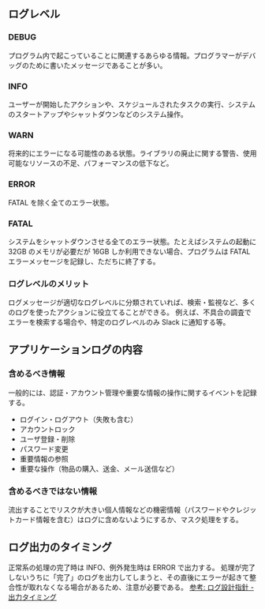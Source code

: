 ## ログレベル

### DEBUG

プログラム内で起こっていることに関連するあらゆる情報。プログラマーがデバッグのために書いたメッセージであることが多い。

### INFO

ユーザーが開始したアクションや、スケジュールされたタスクの実行、システムのスタートアップやシャットダウンなどのシステム操作。

### WARN

将来的にエラーになる可能性のある状態。ライブラリの廃止に関する警告、使用可能なリソースの不足、パフォーマンスの低下など。

### ERROR

FATAL を除く全てのエラー状態。

### FATAL

システムをシャットダウンさせる全てのエラー状態。たとえばシステムの起動に 32GB のメモリが必要だが 16GB しか利用できない場合、プログラムは FATAL エラーメッセージを記録し、ただちに終了する。

### ログレベルのメリット

ログメッセージが適切なログレベルに分類されていれば、検索・監視など、多くのログを使ったアクションに役立てることができる。
例えば、不具合の調査でエラーを検索する場合や、特定のログレベルのみ Slack に通知する等。

## アプリケーションログの内容

### 含めるべき情報

一般的には、認証・アカウント管理や重要な情報の操作に関するイベントを記録する。

- ログイン・ログアウト（失敗も含む）
- アカウントロック
- ユーザ登録・削除
- パスワード変更
- 重要情報の参照
- 重要な操作（物品の購入、送金、メール送信など）

### 含めるべきではない情報

流出することでリスクが大きい個人情報などの機密情報（パスワードやクレジットカード情報を含む）はログに含めないようにするか、マスク処理をする。

## ログ出力のタイミング

正常系の処理の完了時は INFO、例外発生時は ERROR で出力する。
処理が完了しないうちに「完了」のログを出力してしまうと、その直後にエラーが起きて整合性が取れなくなる場合があるため、注意が必要である。
[参考: ログ設計指針 - 出力タイミング](https://qiita.com/nanasess/items/350e59b29cceb2f122b3#%E5%87%BA%E5%8A%9B%E3%82%BF%E3%82%A4%E3%83%9F%E3%83%B3%E3%82%B0)
